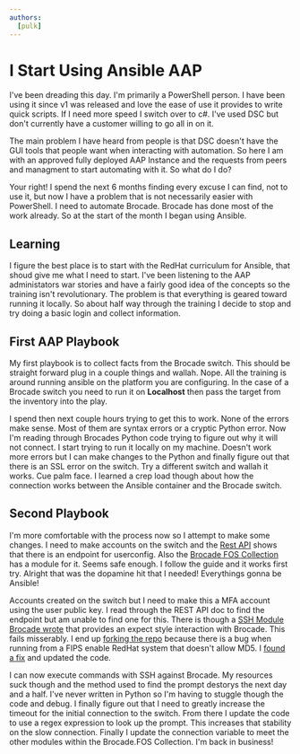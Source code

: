 ```yaml
---
authors:
  [pulk]
---
```

# I Start Using Ansible AAP

I've been dreading this day. I'm primarily a PowerShell person. I have been using it since v1 was released and love 
the ease of use it provides to write quick scripts. If I need more speed I switch over to c#. I've used DSC but don't
currently have a customer willing to go all in on it.

The main problem I have heard from people is that DSC doesn't have the GUI tools that people want when interacting 
with automation. So here I am with an approved fully deployed AAP Instance and the requests from peers and managment to
start automating with it. So what do I do? 

Your right! I spend the next 6 months finding every excuse I can find, not to use it, but now I have a problem that is
not necessarily easier with PowerShell. I need to automate Brocade. Brocade has done most of the work already. So at 
the start of the month I began using Ansible.

##  Learning

I figure the best place is to start with the RedHat curriculum for Ansible, that shoud give me what I need to start.
I've been listening to the AAP administators war stories and have a fairly good idea of the concepts so the training isn't
revolutionary. The problem is that everything is geared toward running it locally. So about half way through the training
I decide to stop and try doing a basic login and collect information.

## First AAP Playbook

My first playbook is to collect facts from the Brocade switch. This should be straight forward plug in a couple things
and wallah. Nope. All the training is around running ansible on the platform you are configuring. In the case of a Brocade
switch you need to run it on **Localhost** then pass the target from the inventory into the play.

I spend then next couple hours trying to get this to work. None of the errors make sense. Most of them are syntax errors
or a cryptic Python error. Now I'm reading through Brocades Python code trying to figure out why it will not connect.
I start trying to run it locally on my machine. Doesn't work more errors but I can make changes to the Python and finally
figure out that there is an SSL error on the switch. Try a different switch and wallah it works. Cue palm face. I learned
a crep load though about how the connection works between the Ansible container and the Brocade switch.

## Second Playbook

I'm more comfortable with the process now so I attempt to make some changes. I need to make accounts on the switch and 
the [Rest API](https://docs.broadcom.com/doc/FOS-82X-REST-API-RM) shows that there is an endpoint for userconfig. Also 
the [Brocade FOS Collection](https://galaxy.ansible.com/ui/repo/published/brocade/fos/content/module/brocade_security_user_config/) has a module for it. Seems safe enough. I follow the guide and it works first try. Alright that was the dopamine hit
that I needed! Everythings gonna be Ansible!

Accounts created on the switch but I need to make this a MFA account using the user public key. I read through the REST API doc to find the endpoint but am unable to find one for this. There is though a [SSH Module Brocade wrote](https://github.com/chipcopper/ansible-fos-command) that provides an expect style interaction with Brocade. This fails misserably. I end up [forking the repo](https://github.com/pulkjr/ansible-fos-command) because there is a bug when running from a FIPS enable RedHat system that doesn't allow MD5. I [found a fix](https://stackoverflow.com/questions/67559170/paramiko-ssh-command-execution-failing-with-valueerror-digital-envelope-routi) and updated the code.

I can now execute commands with SSH against Brocade. My resources suck though and the method used to find the prompt destorys the next day and a half. I've never written in Python so I'm having to stuggle though the code and debug. I finally figure out that I need to greatly increase the timeout for the initial connection to the switch. From there I update the code to use a regex expression to look up the prompt. This increases that stability on the slow connection. Finally I update the connection variable to meet the other modules within the Brocade.FOS Collection. I'm back in business!
